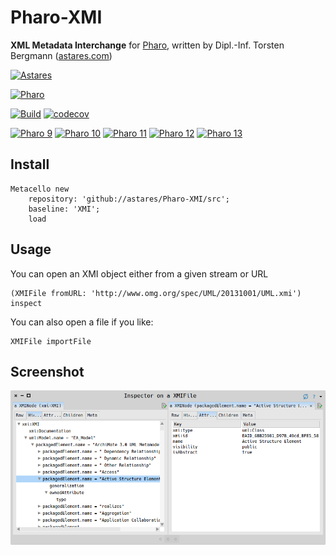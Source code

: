 # Pharo-XMI
**XML Metadata Interchange** for [Pharo](https://www.pharo.org), written by Dipl.-Inf. Torsten Bergmann ([astares.com](https://www.astares.com))

[![Astares](https://img.shields.io/badge/astares.com-08305C?style=flat&logo=data:image/svg%2bxml;base64,PHN2ZyB4bWxucz0iaHR0cDovL3d3dy53My5vcmcvMjAwMC9zdmciIGhlaWdodD0iNDQwIiB3aWR0aD0iNTAwIj48cG9seWdvbiBwb2ludHM9IjI1MCwwIDUwMCw0NDAgMCw0NDAiIHN0eWxlPSJmaWxsOndoaXRlIj48L3BvbHlnb24+PHBvbHlnb24gcG9pbnRzPSI1NSw0MjcgMjUwLDM1NSA0NDUsNDI3IiBzdHlsZT0iZmlsbDojMEE2MjlFIj48L3BvbHlnb24+PHBvbHlnb24gcG9pbnRzPSIyNSwgNDI1IDI0MywgMzUgMjQzLDM0MCIgc3R5bGU9ImZpbGw6Izg1QjVENCI+PC9wb2x5Z29uPjxwb2x5Z29uIHBvaW50cz0iNDc1LCA0MjUgMjU3LCAzNSAyNTcsMzQwIiBzdHlsZT0iZmlsbDojNTQ5NEJGIj48L3BvbHlnb24+PC9zdmc+)](https://www.astares.com)

[![Pharo](https://img.shields.io/static/v1?style=for-the-badge&message=Pharo&color=3297d4&logo=Harbor&logoColor=FFFFFF&label=)](https://www.pharo.org) 

[![Build](https://github.com/astares/Pharo-XMI/actions/workflows/build.yml/badge.svg)](https://github.com/astares/Pharo-XMI/actions/workflows/build.yml)
[![codecov](https://codecov.io/gh/astares/Pharo-XMI/graph/badge.svg?token=83OLFT33BR)](https://codecov.io/gh/astares/Pharo-XMI)

[![Pharo 9](https://img.shields.io/badge/Pharo-9.0-%23aac9ff.svg)](https://pharo.org/download)
[![Pharo 10](https://img.shields.io/badge/Pharo-10-%23aac9ff.svg)](https://pharo.org/download)
[![Pharo 11](https://img.shields.io/badge/Pharo-11-%23aac9ff.svg)](https://pharo.org/download)
[![Pharo 12](https://img.shields.io/badge/Pharo-12-%23aac9ff.svg)](https://pharo.org/download)
[![Pharo 13](https://img.shields.io/badge/Pharo-13-%23aac9ff.svg)](https://pharo.org/download)

Install
---------

```Smalltalk
Metacello new 
	repository: 'github://astares/Pharo-XMI/src';
	baseline: 'XMI';
	load 	
```	

Usage
---------
You can open an XMI object either from a given stream or URL
```Smalltalk
(XMIFile fromURL: 'http://www.omg.org/spec/UML/20131001/UML.xmi') inspect
```	

You can also open a file if you like:

```Smalltalk
XMIFile importFile
```	

Screenshot
---------
![XMI](images/xmi_gt.png)

